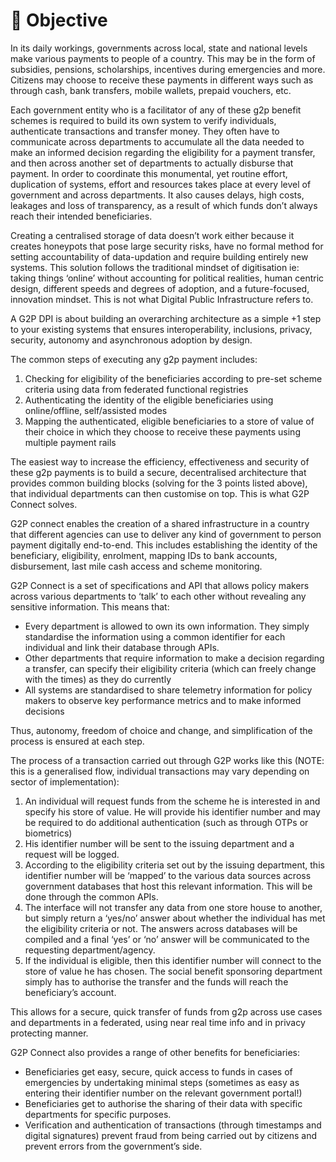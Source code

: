 # 🥇 Objective

In its daily workings, governments across local, state and national levels make various payments to people of a country. This may be in the form of subsidies, pensions, scholarships, incentives during emergencies and more. Citizens may choose to receive these payments in different ways such as through cash, bank transfers, mobile wallets, prepaid vouchers, etc.&#x20;

Each government entity who is a facilitator of any of these g2p benefit schemes is required to build its own system to verify individuals, authenticate transactions and transfer money. They often have to communicate across departments to accumulate all the data needed to make an informed decision regarding the eligibility for a payment transfer, and then across another set of departments to actually disburse that payment. In order to coordinate this monumental, yet routine effort, duplication of systems, effort and resources takes place at every level of government and across departments. It also causes delays, high costs, leakages and loss of transparency, as a result of which funds don’t always reach their intended beneficiaries.

Creating a centralised storage of data doesn’t work either because it creates honeypots that pose large security risks, have no formal method for setting accountability of data-updation and require building entirely new systems. This solution follows the traditional mindset of digitisation ie: taking things ‘online’ without accounting for political realities, human centric design, different speeds and degrees of adoption, and a future-focused, innovation mindset. This is not what Digital Public Infrastructure refers to.&#x20;

A G2P DPI is about building an overarching architecture as a simple +1 step to your existing systems that ensures interoperability, inclusions, privacy, security, autonomy and asynchronous adoption by design.&#x20;

The common steps of executing any g2p payment includes:&#x20;

1. Checking for eligibility of the beneficiaries according to pre-set scheme criteria using data from federated functional registries
2. Authenticating the identity of the eligible beneficiaries using online/offline, self/assisted modes
3. Mapping the authenticated, eligible beneficiaries to a store of value of their choice in which they choose to receive these payments using multiple payment rails

The easiest way to increase the efficiency, effectiveness and security of these g2p payments is to build a secure, decentralised architecture that provides common building blocks (solving for the 3 points listed above), that individual departments can then customise on top. This is what G2P Connect solves.&#x20;

G2P connect enables the creation of a shared infrastructure in a country that different agencies can use to deliver any kind of government to person payment digitally end-to-end. This includes establishing the identity of the beneficiary, eligibility, enrolment, mapping IDs to bank accounts, disbursement, last mile cash access  and scheme monitoring.&#x20;

G2P Connect is a set of specifications and API that allows policy makers across various departments to ‘talk’ to each other without revealing any sensitive information. This means that:&#x20;

* Every department is allowed to own its own information. They simply standardise the information using a common identifier for each individual and link their database through APIs.&#x20;
* Other departments that require information to make a decision regarding a transfer, can specify their eligibility criteria (which can freely change with the times) as they do currently
* All systems are standardised to share telemetry information for policy makers to observe key performance metrics and to make informed decisions

Thus, autonomy, freedom of choice and change, and simplification of the process is ensured at each step.&#x20;

The process of a transaction carried out through G2P works like this (NOTE: this is a generalised flow, individual transactions may vary depending on sector of implementation):&#x20;

1. An individual will request funds from the scheme he is interested in and specify his store of value. He will provide his identifier number and may be required to do additional authentication (such as through OTPs or biometrics)&#x20;
2. His identifier number will be sent to the issuing department and a request will be logged.&#x20;
3. According to the eligibility criteria set out by the issuing department, this identifier number will be ‘mapped’ to the various data sources across government databases that host this relevant information. This will be done through the common APIs.&#x20;
4. The interface will not transfer any data from one store house to another, but simply return a ‘yes/no’ answer about whether the individual has met the eligibility criteria or not. The answers across databases will be compiled and a final ‘yes’ or ‘no’ answer will be communicated to the requesting department/agency.&#x20;
5. If the individual is eligible, then this identifier number will connect to the store of value he has chosen. The social benefit sponsoring  department simply has to authorise the transfer and the funds will reach the beneficiary’s account.&#x20;

This allows for a secure, quick transfer of funds from g2p across use cases and departments in a federated, using near real time info and in privacy protecting manner.&#x20;

G2P Connect also provides a range of other benefits for beneficiaries:&#x20;

* Beneficiaries get easy, secure, quick access to funds in cases of emergencies by undertaking minimal steps (sometimes as easy as entering their identifier number on the relevant government portal!)&#x20;
* Beneficiaries  get to authorise the sharing of their data with specific departments for specific purposes.
* Verification and authentication of transactions (through timestamps and digital signatures) prevent fraud from being carried out by citizens and prevent errors from the government’s side.&#x20;
